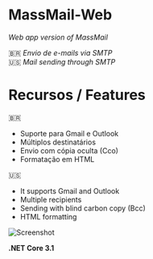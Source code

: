 # MassMail-Web
_Web app version of MassMail_

🇧🇷 _Envio de e-mails via SMTP_ <br/>
🇺🇸 _Mail sending through SMTP_

# Recursos / Features

🇧🇷
* Suporte para Gmail e Outlook
* Múltiplos destinatários
* Envio com cópia oculta (Cco)
* Formatação em HTML

🇺🇸

* It supports Gmail and Outlook
* Multiple recipients
* Sending with blind carbon copy (Bcc)
* HTML formatting

![Screenshot](https://i.postimg.cc/0Q16MczQ/Mass-Mail-Web-Screenshot.png)

**.NET Core 3.1**
